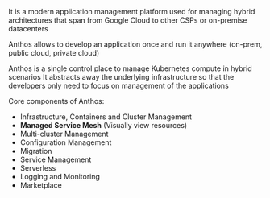 It is a modern application management platform used for managing hybrid architectures that span from Google Cloud to other CSPs or on-premise datacenters

Anthos allows to develop an application once and run it anywhere (on-prem, public cloud, private cloud)

Anthos is a single control place to manage Kubernetes compute in hybrid scenarios
It abstracts away the underlying infrastructure so that the developers only need to focus on management of the applications

Core components of Anthos:

* Infrastructure, Containers and Cluster Management
* **Managed Service Mesh** (Visually view resources)
* Multi-cluster Management
* Configuration Management
* Migration
* Service Management
* Serverless
* Logging and Monitoring
* Marketplace
